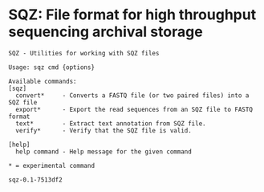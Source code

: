 SQZ: File format for high throughput sequencing archival storage
===

    SQZ - Utilities for working with SQZ files

    Usage: sqz cmd {options}

    Available commands:
    [sqz]
      convert*     - Converts a FASTQ file (or two paired files) into a SQZ file
      export*      - Export the read sequences from an SQZ file to FASTQ format
      text*        - Extract text annotation from SQZ file.
      verify*      - Verify that the SQZ file is valid.

    [help]
      help command - Help message for the given command

    * = experimental command

    sqz-0.1-7513df2


